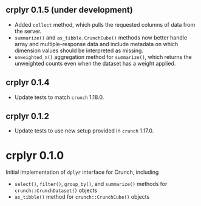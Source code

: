 ## crplyr 0.1.5 (under development)
* Added `collect` method, which pulls the requested columns of data from the server.
* `summarize()` and `as_tibble.CrunchCube()` methods now better handle array and multiple-response data and include metadata on which dimension values should be interpreted as missing.
* `unweighted_n()` aggregation method for `summarize()`, which returns the unweighted counts even when the dataset has a weight applied.

## crplyr 0.1.4

* Update tests to match `crunch` 1.18.0.

## crplyr 0.1.2

* Update tests to use new setup provided in `crunch` 1.17.0.

# crplyr 0.1.0

Initial implementation of `dplyr` interface for Crunch, including

* `select()`, `filter()`, `group_by()`, and `summarize()` methods for `crunch::CrunchDataset()` objects
* `as_tibble()` method for `crunch::CrunchCube()` objects
